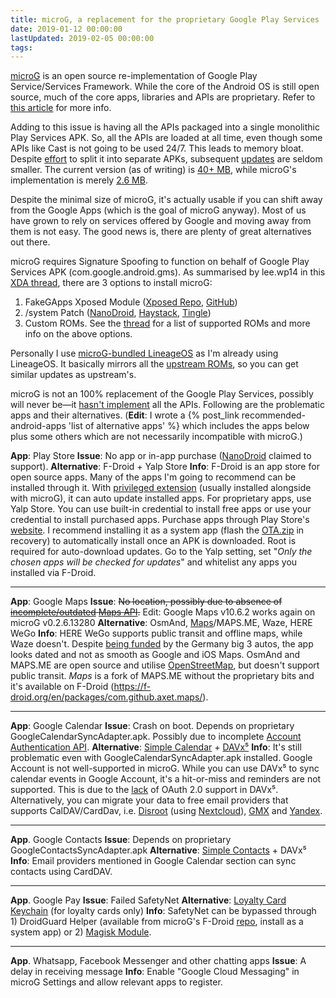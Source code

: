 ```yaml
---
title: microG, a replacement for the proprietary Google Play Services
date: 2019-01-12 00:00:00
lastUpdated: 2019-02-05 00:00:00
tags:
---
```


[microG](https://microg.org/) is an open source re-implementation of Google Play Service/Services Framework. While the core of the Android OS is still open source, much of the core apps, libraries and APIs are proprietary. Refer to [this article](https://arstechnica.com/gadgets/2018/07/googles-iron-grip-on-android-controlling-open-source-by-any-means-necessary/) for more info.

<!-- more -->

Adding to this issue is having all the APIs packaged into a single monolithic Play Services APK. So, all the APIs are loaded at all time, even though some APIs like Cast is not going to be used 24/7. This leads to memory bloat. Despite [effort](https://arstechnica.com/gadgets/2017/09/android-8-0-oreo-thoroughly-reviewed/8/#h3) to split it into separate APKs, subsequent [updates](https://www.apkmirror.com/apk/google-inc/google-play-services/) are seldom smaller. The current version (as of writing) is [40+ MB](https://www.apkmirror.com/apk/google-inc/google-play-services/google-play-services-14-7-99-release/), while microG's implementation is merely [2.6 MB](https://microg.org/download.html).

Despite the minimal size of microG, it's actually usable if you can shift away from the Google Apps (which is the goal of microG anyway). Most of us have grown to rely on services offered by Google and moving away from them is not easy. The good news is, there are plenty of great alternatives out there.

microG requires Signature Spoofing to function on behalf of Google Play Services APK (com.google.android.gms). As summarised by lee.wp14 in this [XDA thread](https://forum.xda-developers.com/showpost.php?p=71042083), there are 3 options to install microG:

1. FakeGApps Xposed Module ([Xposed Repo](https://repo.xposed.info/module/com.thermatk.android.xf.fakegapps), [GitHub](https://github.com/thermatk/FakeGApps))
2. /system Patch ([NanoDroid](https://gitlab.com/Nanolx/NanoDroid), [Haystack](https://github.com/Lanchon/haystack), [Tingle](https://github.com/ale5000-git/tingle))
3. Custom ROMs. See the [thread](https://forum.xda-developers.com/showpost.php?p=71042083) for a list of supported ROMs and more info on the above options.

Personally I use [microG-bundled LineageOS](https://lineage.microg.org/) as I'm already using LineageOS. It basically mirrors all the [upstream ROMs](https://download.lineageos.org/), so you can get similar updates as upstream's.

microG is not an 100% replacement of the Google Play Services, possibly will never be—it [hasn't implement](https://github.com/microg/android_packages_apps_GmsCore/wiki/Implementation-Status) all the APIs. Following are the problematic apps and their alternatives. (**Edit**: I wrote a {% post_link recommended-android-apps 'list of alternative apps' %} which includes the apps below plus some others which are not necessarily incompatible with microG.)

**App**: Play Store
**Issue**: No app or in-app purchase ([NanoDroid](http://nanolx.org/nanolx/nanodroid) claimed to support).
**Alternative**: F-Droid + Yalp Store
**Info**: F-Droid is an app store for open source apps. Many of the apps I'm going to recommend can be installed through it. With [privileged extension](https://f-droid.org/en/packages/org.fdroid.fdroid.privileged.ota/) (usually installed alongside with microG), it can auto update installed apps.
For proprietary apps, use Yalp Store. You can use built-in credential to install free apps or use your credential to install purchased apps. Purchase apps through Play Store's [website](https://play.google.com/store). I recommend installing it as a system app (flash the [OTA.zip](https://github.com/yeriomin/YalpStore/releases) in recovery) to automatically install once an APK is downloaded. Root is required for auto-download updates. Go to the Yalp setting, set "*Only the chosen apps will be checked for updates*" and whitelist any apps you installed via F-Droid.

---

**App**: Google Maps
**Issue**: ~~No location, possibly due to absence of [incomplete/outdated](https://github.com/microg/android_packages_apps_GmsCore/wiki/Implementation-Status) [Maps API](https://arstechnica.com/gadgets/2018/07/googles-iron-grip-on-android-controlling-open-source-by-any-means-necessary/4/).~~ Edit: Google Maps v10.6.2 works again on microG v0.2.6.13280
**Alternative**: OsmAnd, [Maps](https://f-droid.org/en/packages/com.github.axet.maps/)/MAPS.ME, Waze, HERE WeGo
**Info**: HERE WeGo supports public transit and offline maps, while Waze doesn't. Despite [being funded](https://web.archive.org/web/20150816051912/http://company.nokia.com/en/news/press-releases/2015/08/03/nokia-completes-next-stage-of-transformation-with-agreement-to-sell-here-to-automotive-industry-consortium-at-an-enterprise-value-of-eur-28-billion#) by the Germany big 3 autos, the app looks dated and not as smooth as Google and iOS Maps. OsmAnd and MAPS.ME are open source and utilise [OpenStreetMap](https://www.openstreetmap.org/), but doesn't support public transit. *Maps* is a fork of MAPS.ME without the proprietary bits and it's available on F-Droid (https://f-droid.org/en/packages/com.github.axet.maps/).

---

**App**: Google Calendar
**Issue**: Crash on boot. Depends on proprietary GoogleCalendarSyncAdapter.apk. Possibly due to incomplete [Account Authentication API](https://github.com/microg/android_packages_apps_GmsCore/wiki/Implementation-Status).
**Alternative**: [Simple Calendar](https://github.com/SimpleMobileTools/Simple-Calendar) + [DAVx⁵](https://gitlab.com/bitfireAT/davx5-ose)
**Info**: It's still problematic even with GoogleCalendarSyncAdapter.apk installed. Google Account is not well-supported in microG. While you can use DAVx⁵ to sync calendar events in Google Account, it's a hit-or-miss and reminders are not supported. This is due to the [lack](https://forums.bitfire.at/post/9235) of OAuth 2.0 support in DAVx⁵. Alternatively, you can migrate your data to free email providers that supports CalDAV/CardDav, i.e. [Disroot](https://disroot.org/en) (using [Nextcloud](https://www.davx5.com/tested-with/nextcloud)), [GMX](https://www.davx5.com/tested-with/gmx) and [Yandex](https://www.davx5.com/tested-with/yandex).

---

**App**. Google Contacts
**Issue**: Depends on proprietary GoogleContactsSyncAdapter.apk
**Alternative**: [Simple Contacts](https://github.com/SimpleMobileTools/Simple-Contacts) + DAVx⁵
**Info**: Email providers mentioned in Google Calendar section can sync contacts using CardDAV.

---

**App**. Google Pay
**Issue**: Failed SafetyNet
**Alternative**: [Loyalty Card Keychain](https://f-droid.org/packages/protect.card_locker/) (for loyalty cards only)
**Info**: SafetyNet can be bypassed through 1) DroidGuard Helper (available from microG's F-Droid [repo](https://microg.org/download.html), install as a system app) or 2) [Magisk Module](https://magiskroot.net/bypass-safetynet-issue-cts/).

---

**App**. Whatsapp, Facebook Messenger and other chatting apps
**Issue**: A delay in receiving message
**Info**: Enable "Google Cloud Messaging" in microG Settings and allow relevant apps to register.
